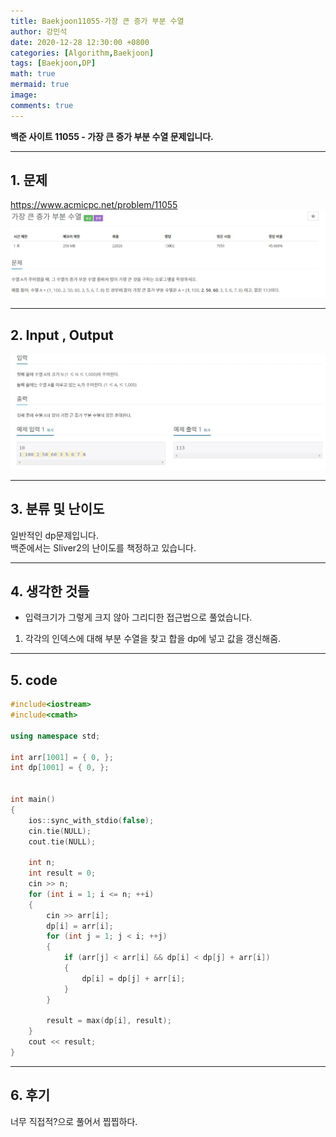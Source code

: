 ```yaml
---
title: Baekjoon11055-가장 큰 증가 부분 수열
author: 강민석
date: 2020-12-28 12:30:00 +0800
categories: [Algorithm,Baekjoon]
tags: [Baekjoon,DP]
math: true
mermaid: true
image: 
comments: true
---
```


**백준 사이트 11055 - 가장 큰 증가 부분 수열 문제입니다.**

-----  

## 1. 문제
<https://www.acmicpc.net/problem/11055>
![](/assets/img/sample/Baekjoon/11055/Problem.JPG)

-----  

## 2. Input , Output
![](/assets/img/sample/Baekjoon/11055/input.JPG)

-----  

## 3. 분류 및 난이도

일반적인 dp문제입니다.  
백준에서는 Sliver2의 난이도를 책정하고 있습니다.

-----  

## 4. 생각한 것들

- 입력크기가 그렇게 크지 않아 그리디한 접근법으로 풀었습니다.
1. 각각의 인덱스에 대해 부분 수열을 찾고 합을 dp에 넣고 값을 갱신해줌.

-----  

## 5. code

```c++
#include<iostream>
#include<cmath>

using namespace std;

int arr[1001] = { 0, };
int dp[1001] = { 0, };


int main()
{
	ios::sync_with_stdio(false);
	cin.tie(NULL);
	cout.tie(NULL);

	int n;
	int result = 0;
	cin >> n;
	for (int i = 1; i <= n; ++i)
	{
		cin >> arr[i];
		dp[i] = arr[i];
		for (int j = 1; j < i; ++j)
		{
			if (arr[j] < arr[i] && dp[i] < dp[j] + arr[i])
			{
				dp[i] = dp[j] + arr[i];
			}
		}

		result = max(dp[i], result);
	}
	cout << result;
}
```

-----

## 6. 후기
너무 직접적?으로 풀어서 찝찝하다.
